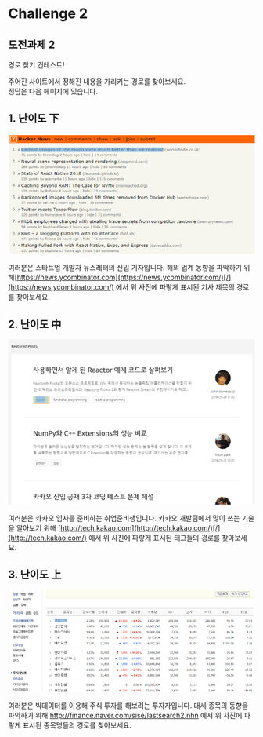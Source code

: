# Challenge 2

## 도전과제 2

경로 찾기 컨테스트!

주어진 사이트에서 정해진 내용을 가리키는 경로를 찾아보세요.  
정답은 다음 페이지에 있습니다.

## 1. 난이도 下

![](../../.gitbook/assets/image-15.png)

여러분은 스타트업 개발자 뉴스레터의 신입 기자입니다. 해외 업계 동향을 파악하기 위해[https://news.ycombinator.com](https://news.ycombinator.com/)[/](https://news.ycombinator.com/) 에서 위 사진에 파랗게 표시된 기사 제목의 경로를 찾아보세요.

## 2. 난이도 中

![](../../.gitbook/assets/image-9.png)

여러분은 카카오 입사를 준비하는 취업준비생입니다. 카카오 개발팀에서 많이 쓰는 기술을 알아보기 위해 [http://tech.kakao.com](http://tech.kakao.com/)[/](http://tech.kakao.com/) 에서 위 사진에 파랗게 표시된 태그들의 경로를 찾아보세요.

## 3. 난이도 上

![](../../.gitbook/assets/image-34.png)

여러분은 빅데이터를 이용해 주식 투자를 해보려는 투자자입니다. 대세 종목의 동향을 파악하기 위해 [http://](http://finance.naver.com/sise/lastsearch2.nhn)[finance.naver.com/sise/lastsearch2.nhn](http://finance.naver.com/sise/lastsearch2.nhn) 에서 위 사진에 파랗게 표시된 종목명들의 경로를 찾아보세요.

